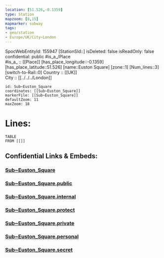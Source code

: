 ```yaml
---
location: [51.526,-0.1359] 
type: Station 
mapzoom: [8,15] 
mapmarker: subway 
tags:
- geo/station
- Europe/UK/City~London
---
```

SpocWebEntityId: 155947
[StationSId::] 
isDeleted: false
isReadOnly: false
confidential: public
#is_a_/Place  
#is_a_ :: [[Place]] 
[has_place_longitude::-0.1359] 
[has_place_latitude::51.526] 
[name::Euston Square] 
[zone::1] 
[Num_lines::3] 
[switch-to-Rail::0] 
Country :: [[UK]]  
City :: [[../../../London]]  


```leaflet
id: Sub~Euston_Square
coordinates: [[Sub~Euston_Square]] 
markerFile: [[Sub~Euston_Square]] 
defaultZoom: 11 
maxZoom: 18
```


# Lines: 
```dataview
TABLE 
FROM [[]] 
```


## Confidential Links & Embeds: 

### [Sub~Euston_Square](/_Standards/Earth/Continent/Europe/Europe~North/UK/England/Regions~England/London,Greater/cities~GreaterLondon/Underground/Station/Sub~Euston_Square.md) 

### [Sub~Euston_Square.public](/_public/Earth/Continent/Europe/Europe~North/UK/England/Regions~England/London,Greater/cities~GreaterLondon/Underground/Station/Sub~Euston_Square.public.md) 

### [Sub~Euston_Square.internal](/_internal/Earth/Continent/Europe/Europe~North/UK/England/Regions~England/London,Greater/cities~GreaterLondon/Underground/Station/Sub~Euston_Square.internal.md) 

### [Sub~Euston_Square.protect](/_protect/Earth/Continent/Europe/Europe~North/UK/England/Regions~England/London,Greater/cities~GreaterLondon/Underground/Station/Sub~Euston_Square.protect.md) 

### [Sub~Euston_Square.private](/_private/Earth/Continent/Europe/Europe~North/UK/England/Regions~England/London,Greater/cities~GreaterLondon/Underground/Station/Sub~Euston_Square.private.md) 

### [Sub~Euston_Square.personal](/_personal/Earth/Continent/Europe/Europe~North/UK/England/Regions~England/London,Greater/cities~GreaterLondon/Underground/Station/Sub~Euston_Square.personal.md) 

### [Sub~Euston_Square.secret](/_secret/Earth/Continent/Europe/Europe~North/UK/England/Regions~England/London,Greater/cities~GreaterLondon/Underground/Station/Sub~Euston_Square.secret.md)

